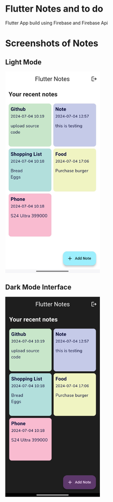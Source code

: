 
# Flutter Notes and to do 
Flutter App build using Firebase and Firebase Api 

# Screenshots of Notes 
## Light Mode
<img src="./assets/Screenshots/Screenshot_20240704_211114.jpg" style="width: 300px; height:550;">
<!-- 
![Notes App Screenshot](./assets/Screenshots/Screenshot_20240704_211114.jpg)) -->

## Dark Mode Interface
<img src="./assets/Screenshots/Screenshot_20240704_211107.jpg" style="width: 300px; height:550;">